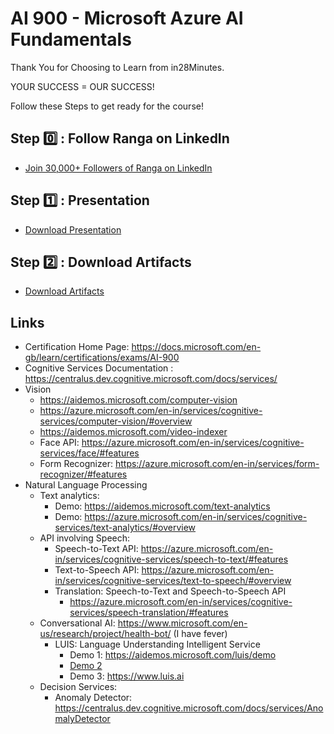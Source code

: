 # AI 900 - Microsoft Azure AI Fundamentals

Thank You for Choosing to Learn from in28Minutes.

YOUR SUCCESS = OUR SUCCESS!

Follow these Steps to get ready for the course!

## Step 0️⃣ : Follow Ranga on LinkedIn

- [Join 30,000+ Followers of Ranga on LinkedIn](https://links.in28minutes.com/lin)

## Step 1️⃣ : Presentation

- [Download Presentation](https://github.com/in28minutes/course-material/raw/main/17-ai-900-azure-ai-fundamentals/Course-Presentation-AI-900-AzureAIFundamentals.pdf)

## Step 2️⃣ : Download Artifacts

- [Download Artifacts](https://github.com/in28minutes/course-material/raw/main/17-ai-900-azure-ai-fundamentals/downloads.zip)

## Links

- Certification Home Page: https://docs.microsoft.com/en-gb/learn/certifications/exams/AI-900
- Cognitive Services Documentation : https://centralus.dev.cognitive.microsoft.com/docs/services/
- Vision
	- https://aidemos.microsoft.com/computer-vision
	- https://azure.microsoft.com/en-in/services/cognitive-services/computer-vision/#overview
	- https://aidemos.microsoft.com/video-indexer
	- Face API: https://azure.microsoft.com/en-in/services/cognitive-services/face/#features
	- Form Recognizer: https://azure.microsoft.com/en-in/services/form-recognizer/#features
- Natural Language Processing
	- Text analytics: 
		- Demo: https://aidemos.microsoft.com/text-analytics
		- Demo: https://azure.microsoft.com/en-in/services/cognitive-services/text-analytics/#overview
	- API involving Speech: 
		- Speech-to-Text API: https://azure.microsoft.com/en-in/services/cognitive-services/speech-to-text/#features
		- Text-to-Speech API: https://azure.microsoft.com/en-in/services/cognitive-services/text-to-speech/#overview
		- Translation: Speech-to-Text and Speech-to-Speech API
			- https://azure.microsoft.com/en-in/services/cognitive-services/speech-translation/#features
	- Conversational AI: https://www.microsoft.com/en-us/research/project/health-bot/ (I have fever)
		- LUIS: Language Understanding Intelligent Service 
			- Demo 1: https://aidemos.microsoft.com/luis/demo
			- [Demo 2](https://azure.microsoft.com/en-in/services/cognitive-services/language-understanding-intelligent-service)
			- Demo 3: https://www.luis.ai
	- Decision Services:
		- Anomaly Detector: https://centralus.dev.cognitive.microsoft.com/docs/services/AnomalyDetector